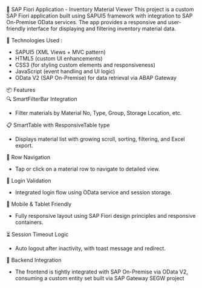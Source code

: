 🔷 SAP Fiori Application - Inventory Material Viewer
This project is a custom SAP Fiori application built using SAPUI5 framework with integration to SAP On-Premise OData services. The app provides a responsive and user-friendly interface for displaying and filtering inventory material data.

🚀 Technologies Used : <br>
<ul>
  <li>SAPUI5 (XML Views + MVC pattern)</li>
  <li>HTML5 (custom UI enhancements)</li>
  <li>CSS3 (for styling custom elements and responsiveness)</li>
  <li>JavaScript (event handling and UI logic)</li>
  <li>OData V2 (SAP On-Premise) for data retrieval via ABAP Gateway</li>
</ul>

📦 Features <br>
🔍 SmartFilterBar Integration
<ul>
  <li>Filter materials by Material No, Type, Group, Storage Location, etc.</li>
</ul>

📋 SmartTable with ResponsiveTable type
<ul>
  <li>Displays material list with growing scroll, sorting, filtering, and Excel export.</li>
</ul>

🧭 Row Navigation
<ul>
  <li>Tap or click on a material row to navigate to detailed view.</li>
</ul>

🔐 Login Validation
<ul>
  <li>Integrated login flow using OData service and session storage.</li>
</ul>

📱 Mobile & Tablet Friendly
<ul>
  <li>Fully responsive layout using SAP Fiori design principles and responsive containers.</li>
</ul>

⏳ Session Timeout Logic
<ul>
  <li>Auto logout after inactivity, with toast message and redirect.</li>
</ul>

🔗 Backend Integration <br>
<ul>
  <li>The frontend is tightly integrated with SAP On-Premise via OData V2, consuming a custom entity set built via SAP Gateway SEGW project</li>
</ul>

